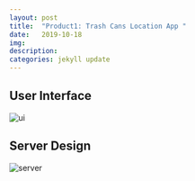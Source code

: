```yaml
---
layout: post
title:  "Product1: Trash Cans Location App "
date:   2019-10-18
img:
description:
categories: jekyll update
---
```

## User Interface
![ui](https://advds71x.github.io/DataSprint/img/demo1-ui.png)



## Server Design
![server](https://advds71x.github.io/DataSprint/img/demo1-server.png)
